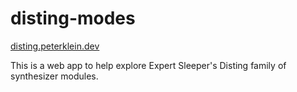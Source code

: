 # disting-modes

[disting.peterklein.dev](https://disting.peterklein.dev)

This is a web app to help explore Expert Sleeper's Disting family of synthesizer
modules.
